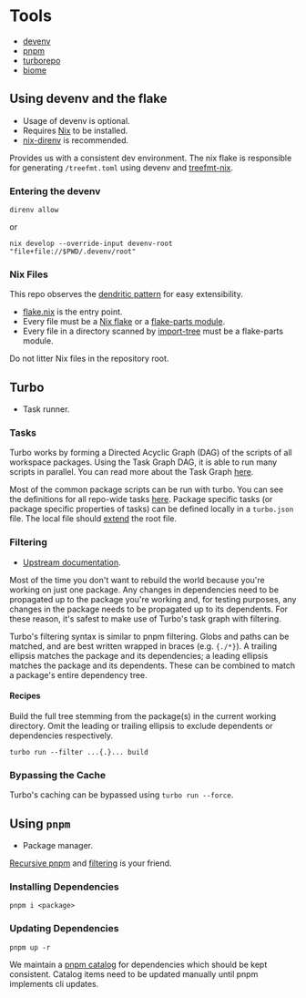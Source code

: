 # Tools

- [devenv](https://devenv.sh/)
- [pnpm](https://pnpm.io/)
- [turborepo](https://turborepo.com/)
- [biome](https://biomejs.dev/)

## Using devenv and the flake

- Usage of devenv is optional.
- Requires [Nix](https://nixos.org/) to be installed.
- [nix-direnv](https://github.com/nix-community/nix-direnv) is recommended.

Provides us with a consistent dev environment. The nix flake is responsible for generating
`/treefmt.toml` using devenv and [treefmt-nix](https://github.com/numtide/treefmt-nix).

### Entering the devenv

```
direnv allow
```

or

```
nix develop --override-input devenv-root "file+file://$PWD/.devenv/root"
```

### Nix Files

This repo observes the [dendritic pattern](https://github.com/mightyiam/dendritic) for easy extensibility.

- [flake.nix](flake.nix) is the entry point.
- Every file must be a [Nix flake](https://wiki.nixos.org/wiki/Flakes) or a [flake-parts
  module](https://flake.parts/module-arguments.html).
- Every file in a directory scanned by [import-tree](https://github.com/vic/import-tree) must be a
  flake-parts module.

Do not litter Nix files in the repository root.

## Turbo

- Task runner.

### Tasks

Turbo works by forming a Directed Acyclic Graph (DAG) of the scripts of all workspace packages.
Using the Task Graph DAG, it is able to run many scripts in parallel. You can read more about the
Task Graph [here](https://turborepo.com/docs/core-concepts/package-and-task-graph).

Most of the common package scripts can be run with turbo. You can see the definitions for all repo-wide tasks [here](turbo.json). Package specific tasks (or package specific properties of tasks) can be defined locally in a `turbo.json` file. The local file should [extend](https://turborepo.com/docs/reference/configuration#extends) the root file.

### Filtering

- [Upstream documentation](https://turborepo.com/docs/crafting-your-repository/running-tasks#using-filters).

Most of the time you don't want to rebuild the world because you're working on just one package. Any
changes in dependencies need to be propagated up to the package you're working and, for testing
purposes, any changes in the package needs to be propagated up to its dependents. For these reason,
it's safest to make use of Turbo's task graph with filtering.

Turbo's filtering syntax is similar to pnpm filtering. Globs and paths can be matched, and are best
written wrapped in braces (e.g. `{./*}`). A trailing ellipsis matches the package and its
dependencies; a leading ellipsis matches the package and its dependents. These can be combined to
match a package's entire dependency tree.

#### Recipes

Build the full tree stemming from the package(s) in the current working directory. Omit the leading or trailing ellipsis to exclude dependents or dependencies respectively.

```
turbo run --filter ...{.}... build
```

### Bypassing the Cache

Turbo's caching can be bypassed using `turbo run --force`.

## Using `pnpm`

- Package manager.

[Recursive pnpm](https://pnpm.io/cli/recursive) and [filtering](https://pnpm.io/filtering) is your
friend.

### Installing Dependencies

```
pnpm i <package>
```

### Updating Dependencies

```
pnpm up -r
```

We maintain a [pnpm catalog](https://pnpm.io/catalogs) for dependencies which should be kept
consistent. Catalog items need to be updated manually until pnpm implements cli updates.
